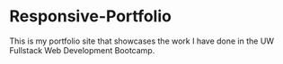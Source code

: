 # Responsive-Portfolio

This is my portfolio site that showcases the work I have done in the UW Fullstack Web Development Bootcamp. 


